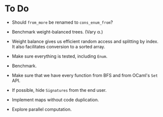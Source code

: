 # To Do

* Should `from_more` be renamed to `cons_enum_from`?

* Benchmark weight-balanced trees. (Vary α.)

* Weight balance gives us efficient
  random access and splitting by index.
  It also facilitates conversion to a sorted array.

* Make sure everything is tested, including `Enum`.

* Benchmark.

* Make sure that we have every function from BFS
  and from OCaml's `Set` API.

* If possible, hide `Signatures` from the end user.

* Implement maps without code duplication.

* Explore parallel computation.

